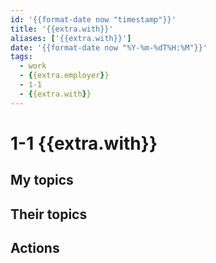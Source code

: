 ```yaml
---
id: '{{format-date now "timestamp"}}'
title: '{{extra.with}}'
aliases: ['{{extra.with}}']
date: '{{format-date now "%Y-%m-%dT%H:%M"}}'
tags:
  - work
  - {{extra.employer}}
  - 1-1
  - {{extra.with}}
---
```


# 1-1 {{extra.with}}

## My topics

## Their topics

## Actions
